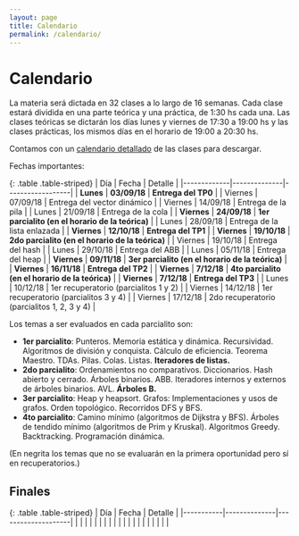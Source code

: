 ```yaml
---
layout: page
title: Calendario
permalink: /calendario/
---
```


Calendario
=========

La materia será dictada en 32 clases a lo largo de 16 semanas.
Cada clase estará dividida en una parte teórica y una práctica, de 1:30 hs cada una.
Las clases teóricas se dictarán los días lunes y viernes de 17:30 a 19:00 hs y las clases prácticas, los mismos días en el horario de 19:00 a 20:30 hs.

Contamos con un [calendario detallado](https://docs.google.com/spreadsheets/d/e/2PACX-1vSJ3OhxRs75vjb6cpnOPrqosvw1_KEoTkptIPj8iEF8T6q3eurpJ5vZ0NwYJuiS89AqSyaKJPOn9pBp/pubhtml?gid=8&single=true) de las clases para descargar.

Fechas importantes:

{: .table .table-striped}
| Día         |   Fecha      |      Detalle     |
|-------------|--------------|------------------|
| **Lunes** | **03/09/18** | **Entrega del TP0** |
| Viernes       | 07/09/18     | Entrega del vector dinámico |
| Viernes     | 14/09/18     | Entrega de la pila |
| Lunes       | 21/09/18     | Entrega de la cola |
| **Viernes**   | **24/09/18** | **1er parcialito (en el horario de la teórica)** |
| Lunes       | 28/09/18     | Entrega de la lista enlazada |
| **Viernes**   | **12/10/18** | **Entrega del TP1** |
| **Viernes** | **19/10/18** | **2do parcialito (en el horario de la teórica)** |
| Viernes     | 19/10/18     | Entrega del hash |
| Lunes       | 29/10/18     | Entrega del ABB |
| Lunes     | 05/11/18     | Entrega del heap |
| **Viernes** | **09/11/18** | **3er parcialito (en el horario de la teórica)** |
| **Viernes** | **16/11/18** | **Entrega del TP2** |
| **Viernes** | **7/12/18** | **4to parcialito (en el horario de la teórica)** |
| **Viernes** | **7/12/18** | **Entrega del TP3** |
| Lunes       | 10/12/18     | 1er recuperatorio (parcialitos 1 y 2) |
| Viernes     | 14/12/18     | 1er recuperatorio (parcialitos 3 y 4) |
| Viernes     | 17/12/18     | 2do recuperatorio (parcialitos 1, 2, 3 y 4) |


Los temas a ser evaluados en cada parcialito son:
- **1er parcialito**: Punteros. Memoria estática y dinámica. Recursividad. Algoritmos de división y conquista. Cálculo de eficiencia. Teorema Maestro. TDAs. Pilas. Colas. Listas. **Iteradores de listas.**
- **2do parcialito**: Ordenamientos no comparativos. Diccionarios. Hash abierto y cerrado. Árboles binarios. ABB. Iteradores internos y externos de árboles binarios. AVL. **Árboles B.**
- **3er parcialito**: Heap y heapsort. Grafos: Implementaciones y usos de grafos. Orden topológico. Recorridos DFS y BFS.
- **4to parcialito**: Camino mínimo (algoritmos de Dijkstra y BFS). Árboles de tendido mínimo (algoritmos de Prim y Kruskal). Algoritmos Greedy. Backtracking. Programación dinámica.

(En negrita los temas que no se evaluarán en la primera oportunidad pero sí en recuperatorios.)

Finales
-------

{: .table .table-striped}
| Día       | Fecha        | Detalle            |
|-----------|--------------|--------------------|
|           |              |                    |
|           |              |                    |
|           |              |                    |
|           |              |                    |
|           |              |                    |


